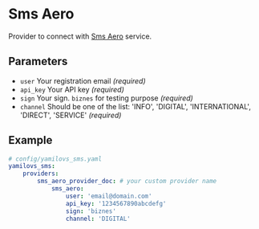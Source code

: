 # Sms Aero

Provider to connect with [Sms Aero](https://smsaero.ru/) service.


## Parameters

 * `user` Your registration email *(required)*
 * `api_key` Your API key *(required)*
 * `sign` Your sign. `biznes` for testing purpose *(required)*
 * `channel` Should be one of the list: 'INFO', 'DIGITAL', 'INTERNATIONAL', 'DIRECT', 'SERVICE' *(required)*

## Example

``` yaml
# config/yamilovs_sms.yaml
yamilovs_sms:
    providers:
        sms_aero_provider_doc: # your custom provider name
            sms_aero:
                user: 'email@domain.com'
                api_key: '1234567890abcdefg'
                sign: 'biznes'
                channel: 'DIGITAL'
```